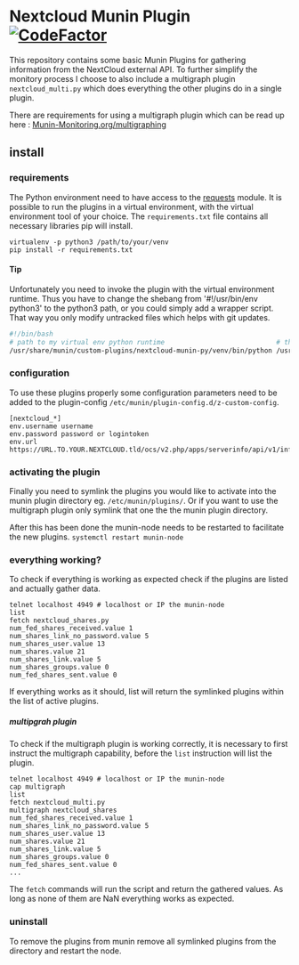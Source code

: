 # Nextcloud Munin Plugin [![CodeFactor](https://www.codefactor.io/repository/github/mightybroccoli/nextcloud-munin-py/badge/master)](https://www.codefactor.io/repository/github/mightybroccoli/nextcloud-munin-py/overview/master)
This repository contains some basic Munin Plugins for gathering information from the NextCloud external API. To further simplify the monitory process I choose to also include a multigraph plugin `nextcloud_multi.py` which does everything the other plugins do in a single plugin.

There are requirements for using a multigraph plugin which can be read up here : [Munin-Monitoring.org/multigraphing](http://guide.munin-monitoring.org/en/latest/plugin/multigraphing.html)

## install
### requirements
The Python environment need to have access to the [requests](https://github.com/psf/requests) module. It is possible to run the plugins in a virtual environment, with the virtual environment tool of your choice.
The `requirements.txt` file contains all necessary libraries pip will install.
```
virtualenv -p python3 /path/to/your/venv
pip install -r requirements.txt
```

#### Tip
Unfortunately you need to invoke the plugin with the virtual environment runtime. Thus you have to change the shebang from '#!/usr/bin/env python3' to the python3 path, or you could simply add a wrapper script.
That way you only modify untracked files which helps with git updates.
```bash
#!/bin/bash
# path to my virtual env python runtime                            # the unchanged nextcloud_multi.py file
/usr/share/munin/custom-plugins/nextcloud-munin-py/venv/bin/python /usr/share/munin/custom-plugins/nextcloud-munin-py/nextcloud_multi.py $@
```

### configuration
To use these plugins properly some configuration parameters need to be added to the plugin-config `/etc/munin/plugin-config.d/z-custom-config`. 
```
[nextcloud_*]
env.username username
env.password password or logintoken
env.url https://URL.TO.YOUR.NEXTCLOUD.tld/ocs/v2.php/apps/serverinfo/api/v1/info
```

### activating the plugin
Finally you need to symlink the plugins you would like to activate into the munin plugin directory eg. `/etc/munin/plugins/`. 
Or if you want to use the multigraph plugin only symlink that one the the munin plugin directory.

After this has been done the munin-node needs to be restarted to facilitate the new plugins.
`systemctl restart munin-node`

### everything working?
To check if everything is working as expected check if the plugins are listed and actually gather data.
```
telnet localhost 4949 # localhost or IP the munin-node
list
fetch nextcloud_shares.py
num_fed_shares_received.value 1
num_shares_link_no_password.value 5
num_shares_user.value 13
num_shares.value 21
num_shares_link.value 5
num_shares_groups.value 0
num_fed_shares_sent.value 0
```
If everything works as it should, list will return the symlinked plugins within the list of active plugins. 

##### multipgrah plugin
To check if the multigraph plugin is working correctly, it is necessary to first instruct the multigraph capability, before the `list` instruction will list the plugin.
```
telnet localhost 4949 # localhost or IP the munin-node
cap multigraph
list
fetch nextcloud_multi.py
multigraph nextcloud_shares
num_fed_shares_received.value 1
num_shares_link_no_password.value 5
num_shares_user.value 13
num_shares.value 21
num_shares_link.value 5
num_shares_groups.value 0
num_fed_shares_sent.value 0
...
```

The `fetch` commands will run the script and return the gathered values. As long as none of them are NaN everything works as expected.

### uninstall
To remove the plugins from munin remove all symlinked plugins from the directory and restart the node.

